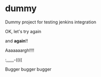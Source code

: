 # dummy
Dummy project for testing jenkins integration

OK, let's try again

and **again**!!

Aaaaaaargh!!!!

:,,,,,,-((((

Bugger bugger bugger
